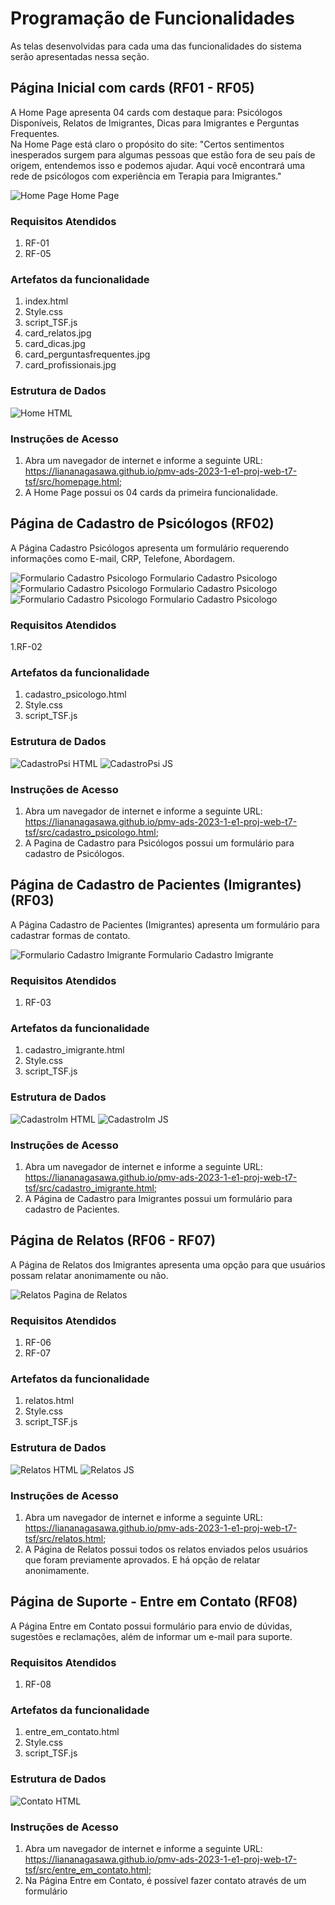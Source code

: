 # Programação de Funcionalidades

As telas desenvolvidas para cada uma das funcionalidades do sistema serão apresentadas nessa seção. 


## Página Inicial com cards (RF01 - RF05)

A Home Page apresenta 04 cards com destaque para: Psicólogos Disponíveis, Relatos de Imigrantes, Dicas para Imigrantes e Perguntas Frequentes.<br>
Na Home Page está claro o propósito do site: "Certos sentimentos inesperados surgem para algumas pessoas que estão fora de seu país de origem, entendemos isso e podemos ajudar. Aqui você encontrará uma rede de psicólogos com experiência em Terapia para Imigrantes."

![Home Page](img/HomePage.jpg) Home Page 

### Requisitos Atendidos
1. RF-01
2. RF-05

### Artefatos da funcionalidade
1. index.html
2. Style.css
3. script_TSF.js
4. card_relatos.jpg
5. card_dicas.jpg
6. card_perguntasfrequentes.jpg
7. card_profissionais.jpg

### Estrutura de Dados

![Home HTML](img/homepage_html.jpg)

### Instruções de Acesso
1. Abra um navegador de internet e informe a seguinte URL: https://liananagasawa.github.io/pmv-ads-2023-1-e1-proj-web-t7-tsf/src/homepage.html;
2. A Home Page possui os 04 cards da primeira funcionalidade.


## Página de Cadastro de Psicólogos (RF02)
A Página Cadastro Psicólogos apresenta um formulário requerendo informações como E-mail, CRP, Telefone, Abordagem. 

![Formulario Cadastro Psicologo](img/FormularioCadastroPsicologo1.JPG) Formulario Cadastro Psicologo
![Formulario Cadastro Psicologo](img/FormularioCadastroPsicologo2.JPG) Formulario Cadastro Psicologo
![Formulario Cadastro Psicologo](img/FormularioCadastroPsicologo3.JPG) Formulario Cadastro Psicologo

### Requisitos Atendidos
1.RF-02

### Artefatos da funcionalidade
1. cadastro_psicologo.html
2. Style.css
3. script_TSF.js


### Estrutura de Dados

![CadastroPsi HTML](img/cadastropsi_html.jpg)
![CadastroPsi JS](img/cadastropsi_js.jpg)

### Instruções de Acesso
1. Abra um navegador de internet e informe a seguinte URL: https://liananagasawa.github.io/pmv-ads-2023-1-e1-proj-web-t7-tsf/src/cadastro_psicologo.html;
2. A Pagina de Cadastro para Psicólogos possui um formulário para cadastro de Psicólogos.




## Página de Cadastro de Pacientes (Imigrantes) (RF03)
A Página Cadastro de Pacientes (Imigrantes) apresenta um formulário para cadastrar formas de contato.

![Formulario Cadastro Imigrante](img/FormularioCadastroImigrante.JPG) Formulario Cadastro Imigrante

### Requisitos Atendidos
1. RF-03

### Artefatos da funcionalidade
1. cadastro_imigrante.html
2. Style.css
3. script_TSF.js


### Estrutura de Dados

![CadastroIm HTML](img/cadastroim_html.jpg)
![CadastroIm JS](img/cadastroim_js.jpg)

### Instruções de Acesso
1. Abra um navegador de internet e informe a seguinte URL: https://liananagasawa.github.io/pmv-ads-2023-1-e1-proj-web-t7-tsf/src/cadastro_imigrante.html;
2. A Página de Cadastro para Imigrantes possui um formulário para cadastro de Pacientes.



## Página de Relatos  (RF06 - RF07)
A Página de Relatos dos Imigrantes apresenta uma opção para que usuários possam relatar anonimamente ou não.

![Relatos](img/relatos.jpg) Pagina de Relatos

### Requisitos Atendidos
1. RF-06
2. RF-07

### Artefatos da funcionalidade
1. relatos.html
2. Style.css
3. script_TSF.js

### Estrutura de Dados

![Relatos HTML](img/relatos_html.jpg)
![Relatos JS](img/relatos_js.jpg)

### Instruções de Acesso
1. Abra um navegador de internet e informe a seguinte URL: https://liananagasawa.github.io/pmv-ads-2023-1-e1-proj-web-t7-tsf/src/relatos.html;
2. A Página de Relatos possui todos os relatos enviados pelos usuários que foram previamente aprovados. E há opção de relatar anonimamente. 

## Página de Suporte - Entre em Contato  (RF08)
A Página Entre em Contato possui formulário para envio de dúvidas, sugestões e reclamações, além de informar um e-mail para suporte. 

### Requisitos Atendidos
1. RF-08

### Artefatos da funcionalidade
1. entre_em_contato.html
2. Style.css
3. script_TSF.js

### Estrutura de Dados

![Contato HTML](img/contato_html.jpg)

### Instruções de Acesso
1. Abra um navegador de internet e informe a seguinte URL: https://liananagasawa.github.io/pmv-ads-2023-1-e1-proj-web-t7-tsf/src/entre_em_contato.html;
2. Na Página Entre em Contato, é possível fazer contato através de um formulário